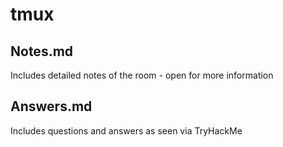 # tmux

## Notes.md

Includes detailed notes of the room - open for more information

## Answers.md

Includes questions and answers as seen via TryHackMe